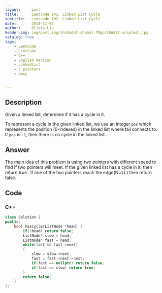 ```yaml
---
layout:     post
title:      Leetcode 141. Linked List Cycle
subtitle:   Lintcode 102. Linked List Cycle
date:       2019-11-02
author:     Olivia Liu
header-img: img/post_img/shahadat-shemul-7NgccS8ukSY-unsplash.jpg
catalog: true
tags:
    - LeetCode
    - LintCode
    - C++
    - English Version
    - LinkedList
	- 2 pointers
    - easy


---
```


## Description

Given a linked list, determine if it has a cycle in it.

To represent a cycle in the given linked list, we use an integer `pos` which represents the position (0-indexed) in the linked list where tail connects to. If `pos` is `-1`, then there is no cycle in the linked list.

## Answer

The main idea of this problem is using two pointers with different speed to find if two pointers will meet. If the given linked list has a cycle in it, then return true . If one of the two pointers reach the edge(NULL) then return false. 

## Code

### C++

```c++
class Solution {
public:
    bool hasCycle(ListNode *head) {
        if(!head) return false;
        ListNode* slow = head;
        ListNode* fast = head;
        while(fast && fast->next)
        {
            slow = slow->next;
            fast = fast->next->next;
            if(fast == nullptr) return false;
            if(fast == slow) return true;
        }
        return false;
    }
};
```

